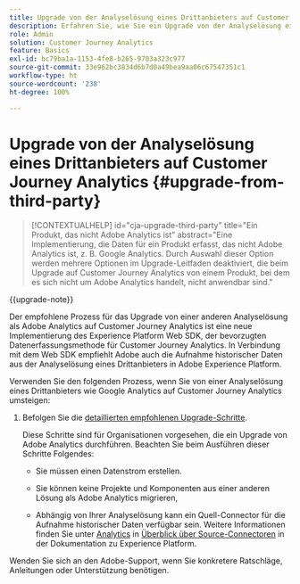 ```yaml
---
title: Upgrade von der Analyselösung eines Drittanbieters auf Customer Journey Analytics
description: Erfahren Sie, wie Sie ein Upgrade von der Analyselösung eines Drittanbieters auf Customer Journey Analytics durchführen
role: Admin
solution: Customer Journey Analytics
feature: Basics
exl-id: bc79ba1a-1153-4fe8-b265-9703a323c977
source-git-commit: 33e962bc3834d6b7d0a49bea9aa06c67547351c1
workflow-type: ht
source-wordcount: '238'
ht-degree: 100%

---
```


# Upgrade von der Analyselösung eines Drittanbieters auf Customer Journey Analytics {#upgrade-from-third-party}

<!-- markdownlint-disable MD034 -->

>[!CONTEXTUALHELP]
>id="cja-upgrade-third-party"
>title="Ein Produkt, das nicht Adobe Analytics ist"
>abstract="Eine Implementierung, die Daten für ein Produkt erfasst, das nicht Adobe Analytics ist, z. B. Google Analytics. Durch Auswahl dieser Option werden mehrere Optionen im Upgrade-Leitfaden deaktiviert, die beim Upgrade auf Customer Journey Analytics von einem Produkt, bei dem es sich nicht um Adobe Analytics handelt, nicht anwendbar sind."

<!-- markdownlint-enable MD034 -->

{{upgrade-note}}

Der empfohlene Prozess für das Upgrade von einer anderen Analyselösung als Adobe Analytics auf Customer Journey Analytics ist eine neue Implementierung des Experience Platform Web SDK, der bevorzugten Datenerfassungsmethode für Customer Journey Analytics. In Verbindung mit dem Web SDK empfiehlt Adobe auch die Aufnahme historischer Daten aus der Analyselösung eines Drittanbieters in Adobe Experience Platform.

<!-- After you have enough historical data using the Experience Platform Web SDK and you have fully transitioned to Customer Journey Analytics, the Analytics source connector can be turned off and the Web SDK can be used exclusively. -->

Verwenden Sie den folgenden Prozess, wenn Sie von einer Analyselösung eines Drittanbieters wie Google Analytics auf Customer Journey Analytics umsteigen:

1. Befolgen Sie die [detaillierten empfohlenen Upgrade-Schritte](/help/getting-started/cja-upgrade/cja-upgrade-recommendations.md#detailed-recommended-upgrade-steps).

   Diese Schritte sind für Organisationen vorgesehen, die ein Upgrade von Adobe Analytics durchführen. Beachten Sie beim Ausführen dieser Schritte Folgendes:

   * Sie müssen einen Datenstrom erstellen.

   * Sie können keine Projekte und Komponenten aus einer anderen Lösung als Adobe Analytics migrieren,

   * Abhängig von Ihrer Analyselösung kann ein Quell-Connector für die Aufnahme historischer Daten verfügbar sein. Weitere Informationen finden Sie unter [Analytics](https://experienceleague.adobe.com/de/docs/experience-platform/sources/home#analytics) in [Überblick über Source-Connectoren](https://experienceleague.adobe.com/de/docs/experience-platform/sources/home) in der Dokumentation zu Experience Platform.


Wenden Sie sich an den Adobe-Support, wenn Sie konkretere Ratschläge, Anleitungen oder Unterstützung benötigen.

